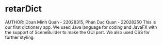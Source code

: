 # retarDict
AUTHOR: Doan Minh Quan - 22028315, Phan Duc Quan - 22028250
This is our first dictionary app. We used Java language for coding and JavaFX with the support of SceneBuilder to make the GUI part. We also used CSS for further styling.
